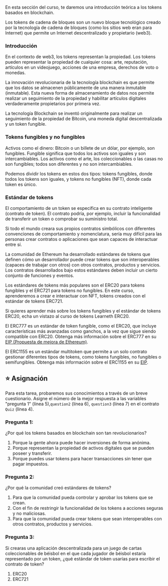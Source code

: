 En esta sección del curso, te daremos una introducción teórica a los tokens basados en blockchain.

Los tokens de cadena de bloques son un nuevo bloque tecnológico creado por la tecnología de cadena de bloques (como los sitios web eran para Internet) que permite un Internet descentralizado y propietario (web3).

### Introducción

En el contexto de web3, los tokens representan la propiedad. Los tokens pueden representar la propiedad de cualquier cosa: arte, reputación, artículos en un videojuego, acciones de una empresa, derechos de voto o monedas.

La innovación revolucionaria de la tecnología blockchain es que permite que los datos se almacenen públicamente de una manera inmutable (inmutable).
Esta nueva forma de almacenamiento de datos nos permite realizar un seguimiento de la propiedad y habilitar artículos digitales verdaderamente propietarios por primera vez.

La tecnología Blockchain se inventó originalmente para realizar un seguimiento de la propiedad de Bitcoin, una moneda digital descentralizada y un token fungible.

### Tokens fungibles y no fungibles

Activos como el dinero: Bitcoin o un billete de un dólar, por ejemplo, son fungibles. Fungible significa que todos los activos son iguales y son intercambiables. Los activos como el arte, los coleccionables o las casas no son fungibles; todos son diferentes y no son intercambiables.

Podemos dividir los tokens en estos dos tipos: tokens fungibles, donde todos los tokens son iguales, y tokens no fungibles (NFT), donde cada token es único.

### Estándar de tokens

El comportamiento de un token se especifica en su contrato inteligente (contrato de token). El contrato podría, por ejemplo, incluir la funcionalidad de transferir un token o comprobar su suministro total.

Si todo el mundo creara sus propios contratos simbólicos con diferentes convenciones de comportamiento y nomenclatura, sería muy difícil para las personas crear contratos o aplicaciones que sean capaces de interactuar entre sí.

La comunidad de Ethereum ha desarrollado estándares de tokens que definen cómo un desarrollador puede crear tokens que son interoperables (capaces de trabajar con otros) con otros contratos, productos y servicios. Los contratos desarrollados bajo estos estándares deben incluir un cierto conjunto de funciones y eventos.

Los estándares de tokens más populares son el ERC20 para tokens fungibles y el ERC721 para tokens no fungibles. En este curso, aprenderemos a crear e interactuar con NFT, tokens creados con el estándar de tokens ERC721.

Si quieres aprender más sobre los tokens fungibles y el estándar de tokens ERC20, echa un vistazo al curso de tokens Learneth ERC20.

El ERC777 es un estándar de token fungible, como el ERC20, que incluye características más avanzadas como ganchos, a la vez que sigue siendo compatible con ERC20. Obtenga más información sobre el ERC777 en su <a href="https://eips.ethereum.org/EIPS/eip-777" target="_blank">EIP (Propuesta de mejora de Ethereum)</a>.

El ERC1155 es un estándar multitoken que permite a un solo contrato gestionar diferentes tipos de tokens, como tokens fungibles, no fungibles o semifungibles.
Obtenga más información sobre el ERC1155 en su <a href="https://eips.ethereum.org/EIPS/eip-1155" target="_blank">EIP</a>.

## ⭐️ Asignación

Para esta tarea, probaremos sus conocimientos a través de un breve cuestionario.
Asigne el número de la mejor respuesta a las variables "pregunta 1" (línea 5),`question2` (línea 6), `question3` (línea 7) en el contrato `Quiz` (línea 4).

### Pregunta 1:

¿Por qué los tokens basados en blockchain son tan revolucionarios?

1. Porque la gente ahora puede hacer inversiones de forma anónima.
2. Porque representan la propiedad de activos digitales que se pueden poseer y transferir.
3. Porque puedes usar tokens para hacer transacciones sin tener que pagar impuestos.

### Pregunta 2:

¿Por qué la comunidad creó estándares de tokens?

1. Para que la comunidad pueda controlar y aprobar los tokens que se crean.
2. Con el fin de restringir la funcionalidad de los tokens a acciones seguras y no maliciosas.
3. Para que la comunidad pueda crear tokens que sean interoperables con otros contratos, productos y servicios.

### Pregunta 3:

Si crearas una aplicación descentralizada para un juego de cartas coleccionables de béisbol en el que cada jugador de béisbol estaría representado por un token, ¿qué estándar de token usarías para escribir el contrato de token?

1. ERC20
2. ERC721
